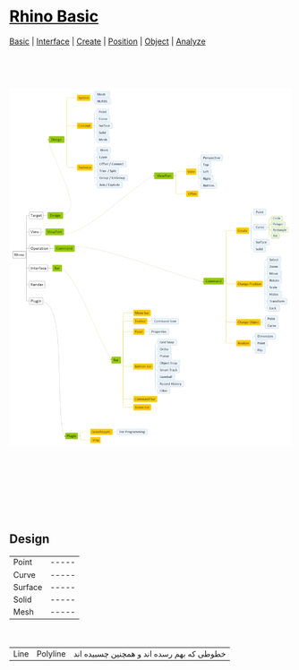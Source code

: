 <style>
.md0{margin-top: 150px;}
.md1{margin-top: 75px;}
.md2{margin-top: 50px;}
.md3{margin-top: 25px;}
.tbl1 td#header{background-color: D1ECCF}
</style>

# [<span style="color:black;">Rhino Basic</span>](Rhino.md)
[Basic](Rhino-Basic.md) | [Interface](Rhino-Interface.md) | [Create](Rhino-Command-Create.md) | [Position](Rhino-Command-ChangePosition.md) | [Object](Rhino-Command-ChangeObject.md) | [Analyze](Rhino-Command-Analyze.md)
<div class="md1"></div>




![](Rhino.jpeg)




<div class="md0"></div>




## Design
<table><tbody>
<tr><td rowspan="1">Point</td><td> ----- </td></tr>
<tr><td rowspan="1">Curve</td><td> ----- </td></tr>
<tr><td rowspan="1">Surface</td><td> ----- </td></tr>
<tr><td rowspan="1">Solid</td><td> ----- </td></tr>
<tr><td rowspan="1">Mesh</td><td> ----- </td></tr>
</tbody></table>

<div class="md2"></div>

<table><tbody>
<tr><td rowspan="100">Line</td><td rowspan="1">Polyline</td><td>خطوطی که بهم رسده اند و همچنین چسبیده اند</td></tr>
</tbody></table>

